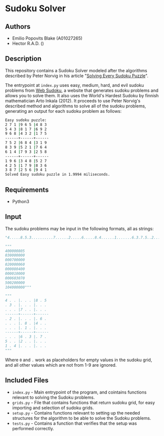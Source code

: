 # Sudoku Solver

## Authors
* Emilio Popovits Blake (A01027265)
* Hector R.A.D. ()

## Description
This repository contains a Sudoku Solver modeled after the algorithms described by Peter Norvig in his article "[Solving Every Sudoku Puzzle](https://norvig.com/sudoku.html)".

The entrypoint at `index.py` uses easy, medium, hard, and evil sudoku problems from [Web Sudoku](https://www.websudoku.com), a website that generates sudoku problems and allows you to solve them. It also uses the World's Hardest Sudoku by finnish mathematician Arto Inkala (2012). It proceeds to use Peter Norvig's described method and algorithms to solve all of the sudoku problems, generating an output for each sudoku problem as follows:

```sh
Easy sudoku puzzle:
2 7 1 |9 6 5 |4 8 3
5 4 3 |8 1 7 |6 9 2
9 6 8 |4 3 2 |1 7 5
------+------+------
7 5 2 |6 8 4 |3 1 9
8 3 9 |5 2 1 |7 6 4
6 1 4 |7 9 3 |2 5 8
------+------+------
1 9 6 |3 4 8 |5 2 7
4 2 5 |1 7 9 |8 3 6
3 8 7 |2 5 6 |9 4 1
Solved Easy sudoku puzzle in 1.9994 miliseconds.
```

## Requirements
* Python3

## Input
The sudoku problems may be input in the following formats, all as strings:
```py
"4.....8.5.3..........7......2.....6.....8.4......1.......6.3.7.5..2.....1.4......"

"""
400000805
030000000
000700000
020000060
000080400
000010000
000603070
500200000
104000000"""

"""
4 . . |. . . |8 . 5 
. 3 . |. . . |. . . 
. . . |7 . . |. . . 
------+------+------
. 2 . |. . . |. 6 . 
. . . |. 8 . |4 . . 
. . . |. 1 . |. . . 
------+------+------
. . . |6 . 3 |. 7 . 
5 . . |2 . . |. . . 
1 . 4 |. . . |. . . 
"""
```

Where `0` and `.` work as placeholders for empty values in the sudoku grid, and all other values which are not from 1-9 are ignored.

## Included Files
* `index.py` - Main entrypoint of the program, and cointains functions relevant to solving the Sudoku problems.
* `grids.py` - File that contains functions that return sudoku grid, for easy importing and selection of sudoku grids.
* `setup.py` - Contains functions relevant to setting up the needed structures for the algorithm to be able to solve the Sudoku problems.
* `tests.py` - Contains a function that verifies that the setup was performed correctly.